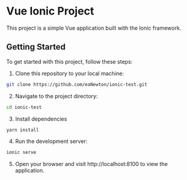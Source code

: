 # Vue Ionic Project

This project is a simple Vue application built with the Ionic framework.

## Getting Started

To get started with this project, follow these steps:

1. Clone this repository to your local machine:
```bash
git clone https://github.com/eaNewton/ionic-test.git
```

2. Navigate to the project directory:
```bash
cd ionic-test
```

3. Install dependencies
```bash
yarn install
```

4. Run the development server:
```bash
ionic serve
```

5. Open your browser and visit http://localhost:8100 to view the application.
